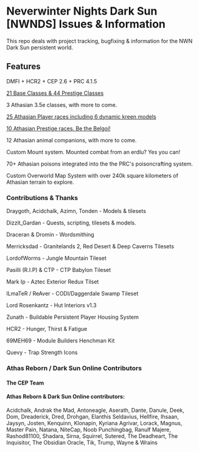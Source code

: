 # Neverwinter Nights Dark Sun [NWNDS] Issues & Information
This repo deals with project tracking, bugfixing & information for the NWN Dark Sun persistent world.

## Features

DMFI + HCR2 + CEP 2.6 + PRC 4.1.5

[21 Base Classes & 44 Prestige Classes](https://github.com/Jaysyn904/NWNDS/wiki/NWN-Dark-Sun-Availible-Class-List)

3 Athasian 3.5e classes, with more to come.

[25 Athasian Player races including 6 dynamic kreen models](https://github.com/Jaysyn904/NWNDS/wiki/NWN-Dark-Sun-Available-Race-List#base-races)

[10 Athasian Prestige races.  Be the Belgoi!](https://github.com/Jaysyn904/NWNDS/wiki/NWN-Dark-Sun-Availible-Class-List#prestige-classes)

12 Athasian animal companions, with more to come.

Custom Mount system.  Mounted combat from an erdlu?  Yes you can!

70+ Athasian poisons integrated into the the PRC's poisoncrafting system.

Custom Overworld Map System with over 240k square kilometers of Athasian terrain to explore.

### Contributions & Thanks

Draygoth, Acidchalk, Azimn, Tonden - Models & tilesets

Dizzit_Gardan - Quests, scripting, tilesets & models.

Draceran & Dromin - Wordsmithing

Merricksdad - Granitelands 2, Red Desert & Deep Caverns Tilesets

LordofWorms - Jungle Mountain Tileset

Pasilli (R.I.P) & CTP - CTP Babylon Tileset

Mark Ip - Aztec Exterior Redux Tilset

ILmaTeR / ReAver - CODI/Daggerdale Swamp Tileset 

Lord Rosenkantz - Hut Interiors v1.3 

Zunath - Buildable Persistent Player Housing System

HCR2 - Hunger, Thirst & Fatigue

69MEH69 - Module Builders Henchman Kit

Quevy - Trap Strength Icons


### Athas Reborn / Dark Sun Online Contributors

#### The CEP Team

#### Athas Reborn & Dark Sun Online contributors:
Acidchalk, Andrak the Mad, Antoneagle, Aserath, Dante, Danule, Deek, Dom, Dreaderick, Dred, Drohgan, Elanthis Seldavius, Hellfire, Ihsaan, Jaysyn, Josten, Kenquinn, Klonapin, Kyriana Agrivar, Lorack, Magnus, Master Pain, Natana, NiteCap, Noob Punchingbag, Ranulf Majere, Rashod81100, Shadara, Sirna, Squirrel, Sutered, The Deadheart, The Inquisitor, The Obsidian Oracle, Tik, Trump, Wayne & Wrains



